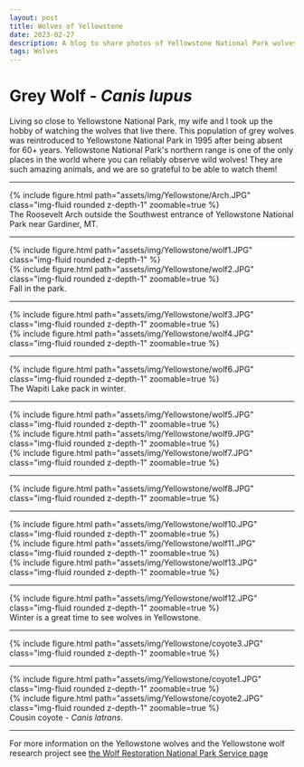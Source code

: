 ```yaml
---
layout: post
title: Wolves of Yellowstone
date: 2023-02-27
description: A blog to share photos of Yellowstone National Park wolves!
tags: Wolves
---
```


# Grey Wolf - *Canis lupus*

Living so close to Yellowstone National Park, my wife and I took up the hobby of watching the wolves that live there. This population of grey wolves was reintroduced to Yellowstone National Park in 1995 after being absent for 60+ years. Yellowstone National Park's northern range is one of the only places in the world where you can reliably observe wild wolves! They are such amazing animals, and we are so grateful to be able to watch them! 

------------------------------------------------------------------------------------------------------

<div class="row mt-3">
    <div class="col-sm mt-3 mt-md-0">
        {% include figure.html path="assets/img/Yellowstone/Arch.JPG" class="img-fluid rounded z-depth-1" zoomable=true %}
    </div>
</div>
<div class="caption">
    The Roosevelt Arch outside the Southwest entrance of Yellowstone National Park near Gardiner, MT.
</div>

------------------------------------------------------------------------------------------------------

<div class="row mt-3">
    <div class="col-sm mt-3 mt-md-0">
        {% include figure.html path="assets/img/Yellowstone/wolf1.JPG" class="img-fluid rounded z-depth-1" %}
    </div>
    <div class="col-sm mt-3 mt-md-0">
        {% include figure.html path="assets/img/Yellowstone/wolf2.JPG" class="img-fluid rounded z-depth-1" zoomable=true %}
    </div>
</div>
<div class="caption">
    Fall in the park.
</div>

------------------------------------------------------------------------------------------------------

<div class="row mt-3">
    <div class="col-sm row-sm">
        {% include figure.html path="assets/img/Yellowstone/wolf3.JPG" class="img-fluid rounded z-depth-1" zoomable=true %}
    </div>
    <div class="col-sm row-sm">
        {% include figure.html path="assets/img/Yellowstone/wolf4.JPG" class="img-fluid rounded z-depth-1" zoomable=true %}
    </div>
</div>

------------------------------------------------------------------------------------------------------

<div class="row mt-3">
    <div class="col-sm mt-3 mt-md-0">
        {% include figure.html path="assets/img/Yellowstone/wolf6.JPG" class="img-fluid rounded z-depth-1" zoomable=true %}
    </div>
</div>
<div class="caption">
    The Wapiti Lake pack in winter.
</div>

------------------------------------------------------------------------------------------------------

<div class="row mt-3">
    <div class="col-sm mt-3 mt-md-0">
        {% include figure.html path="assets/img/Yellowstone/wolf5.JPG" class="img-fluid rounded z-depth-1" zoomable=true %}
    </div>
    <div class="col-sm mt-3 mt-md-0">
        {% include figure.html path="assets/img/Yellowstone/wolf9.JPG" class="img-fluid rounded z-depth-1" zoomable=true %}
    </div>
    <div class="col-sm mt-3 mt-md-0">
        {% include figure.html path="assets/img/Yellowstone/wolf7.JPG" class="img-fluid rounded z-depth-1" zoomable=true %}
    </div>
</div>

------------------------------------------------------------------------------------------------------

<div class="row mt-3">
    <div class="col-sm mt-3 mt-md-0">
        {% include figure.html path="assets/img/Yellowstone/wolf8.JPG" class="img-fluid rounded z-depth-1" zoomable=true %}
    </div>
</div>

------------------------------------------------------------------------------------------------------

<div class="row mt-3">
    <div class="col-sm mt-3 mt-md-0">
        {% include figure.html path="assets/img/Yellowstone/wolf10.JPG" class="img-fluid rounded z-depth-1" zoomable=true %}
    </div>
    <div class="col-sm mt-3 mt-md-0">
        {% include figure.html path="assets/img/Yellowstone/wolf11.JPG" class="img-fluid rounded z-depth-1" zoomable=true %}
    </div>
    <div class="col-sm mt-3 mt-md-0">
        {% include figure.html path="assets/img/Yellowstone/wolf13.JPG" class="img-fluid rounded z-depth-1" zoomable=true %}
    </div>
</div>

------------------------------------------------------------------------------------------------------

<div class="row mt-3">
    <div class="col-sm mt-3 mt-md-0">
        {% include figure.html path="assets/img/Yellowstone/wolf12.JPG" class="img-fluid rounded z-depth-1" zoomable=true %}
        </div>
</div>
<div class="caption">
    Winter is a great time to see wolves in Yellowstone.
</div>

------------------------------------------------------------------------------------------------------

<div class="row mt-3">
    <div class="col-sm mt-3 mt-md-0">
        {% include figure.html path="assets/img/Yellowstone/coyote3.JPG" class="img-fluid rounded z-depth-1" zoomable=true %}
    </div>
</div>

------------------------------------------------------------------------------------------------------

<div class="row mt-3">
    <div class="col-sm mt-3 mt-md-0">
        {% include figure.html path="assets/img/Yellowstone/coyote1.JPG" class="img-fluid rounded z-depth-1" zoomable=true %}
    </div>
    <div class="col-sm mt-3 mt-md-0">
        {% include figure.html path="assets/img/Yellowstone/coyote2.JPG" class="img-fluid rounded z-depth-1" zoomable=true %}
    </div>
</div>
<div class="caption">
    Cousin coyote - <em>Canis latrans</em>.
</div>

------------------------------------------------------------------------------------------------------
For more information on the Yellowstone wolves and the Yellowstone wolf research project see [the Wolf Restoration National Park Service page](https://www.nps.gov/yell/learn/nature/wolf-restoration.htm) 